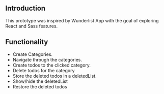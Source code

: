 ## Introduction

This prototype was inspired by Wunderlist App with the goal of exploring React and Sass features. 

## Functionality

  - Create Categories.
  - Navigate through the categories.
  - Create todos to the clicked category.
  - Delete todos for the category
  - Store the deleted todos in a deletedList.
  - Show/hide the deletedList
  - Restore the deleted todos
